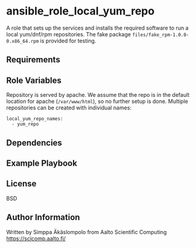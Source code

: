 ansible_role_local_yum_repo
===========================

A role that sets up the services and installs the required software to run a local yum/dnf/rpm repositories.
The fake package `files/fake_rpm-1.0.0-0.x86_64.rpm` is provided for testing.

Requirements
------------


Role Variables
--------------

Repository is served by apache. We assume that the repo is in the default location for apache (`/var/www/html`), so no further setup is done. Multiple repositories can be created with individual names:

```
local_yum_repo_names:
  - yum_repo
```


Dependencies
------------

Example Playbook
----------------


License
-------

BSD

Author Information
------------------

Written by Simppa Äkäslompolo from Aalto Scientific Computing https://scicomp.aalto.fi/
